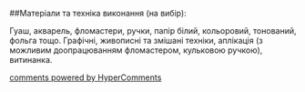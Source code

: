 <div id="hypercomments_widget" class="js-hypercomments-widget invisible"></div>

##Матеріали та техніка виконання (на вибір):

Гуаш, акварель, фломастери, ручки, папір білий, кольоровий, тонований, фольга тощо. Графічні, живописні та змішані техніки,  аплікація (з можливим доопрацюванням фломастером, кульковою ручкою), витинанка. 


<div class="js-hypercomments-container">
    <a href="http://hypercomments.com" class="hc-link" title="comments widget">comments powered by HyperComments</a>
</div>
